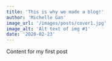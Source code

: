 ```yaml
---
title: 'This is why we made a blog!'
author: 'Michelle Gan'
image_url: '/images/posts/cover1.jpg'
image_alt: 'Alt text of img #1'
date: '2020-02-23'
---
```


Content for my first post
